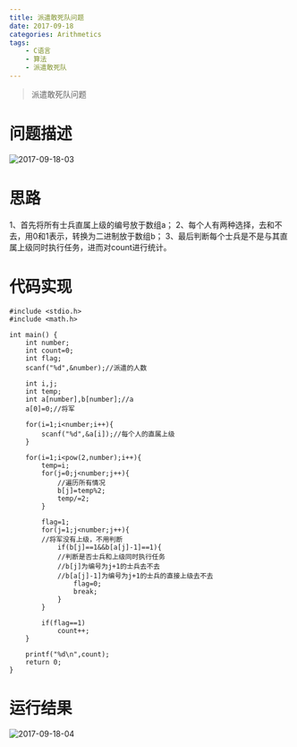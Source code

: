 ```yaml
---
title: 派遣敢死队问题
date: 2017-09-18
categories: Arithmetics
tags:
    - C语言
    - 算法
    - 派遣敢死队
---
```


> 派遣敢死队问题

# 问题描述

![2017-09-18-03](http://ovefvi4g3.bkt.clouddn.com/2017-09-18-03-1.png)

# 思路

1、首先将所有士兵直属上级的编号放于数组a； 
2、每个人有两种选择，去和不去，用0和1表示，转换为二进制放于数组b；
3、最后判断每个士兵是不是与其直属上级同时执行任务，进而对count进行统计。 

# 代码实现

```
#include <stdio.h> 
#include <math.h> 

int main() {
	int number;
	int count=0;
	int flag;
	scanf("%d",&number);//派遣的人数 
	
	int i,j;
	int temp; 
	int a[number],b[number];//a
	a[0]=0;//将军 
	
	for(i=1;i<number;i++){
		scanf("%d",&a[i]);//每个人的直属上级 
	}
	
	for(i=1;i<pow(2,number);i++){
		temp=i;
		for(j=0;j<number;j++){
			//遍历所有情况 
			b[j]=temp%2;
			temp/=2;
		}
		
		flag=1;
		for(j=1;j<number;j++){
		//将军没有上级，不用判断
			if(b[j]==1&&b[a[j]-1]==1){
			//判断是否士兵和上级同时执行任务 
			//b[j]为编号为j+1的士兵去不去
			//b[a[j]-1]为编号为j+1的士兵的直接上级去不去
				flag=0;
				break;
			}
		}
		
		if(flag==1)
			count++;
	}
	
	printf("%d\n",count);
	return 0;
}
```

# 运行结果

![2017-09-18-04](http://ovefvi4g3.bkt.clouddn.com/2017-09-18-04-1.png)


